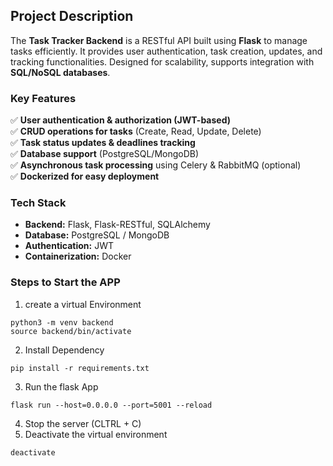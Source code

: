 ## Project Description
The **Task Tracker Backend** is a RESTful API built using **Flask** to manage tasks efficiently. It provides user authentication, task creation, updates, and tracking functionalities. Designed for scalability, supports integration with **SQL/NoSQL databases**.

### Key Features  
✅ **User authentication & authorization (JWT-based)**  
✅ **CRUD operations for tasks** (Create, Read, Update, Delete)  
✅ **Task status updates & deadlines tracking**  
✅ **Database support** (PostgreSQL/MongoDB)  
✅ **Asynchronous task processing** using Celery & RabbitMQ (optional)  
✅ **Dockerized for easy deployment**  

### Tech Stack  
- **Backend:** Flask, Flask-RESTful, SQLAlchemy  
- **Database:** PostgreSQL / MongoDB  
- **Authentication:** JWT  
- **Containerization:** Docker  

### Steps to Start the APP
1. create a virtual Environment
```
python3 -m venv backend
source backend/bin/activate
```
2. Install Dependency
```
pip install -r requirements.txt
```
3. Run the flask App
```
flask run --host=0.0.0.0 --port=5001 --reload
```
4. Stop the server (CLTRL + C)
5. Deactivate the virtual environment
```
deactivate
```